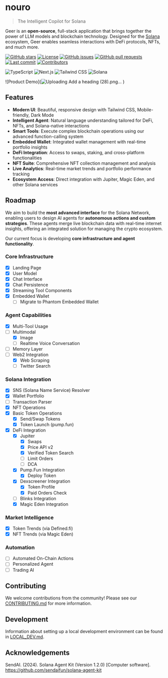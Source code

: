 # nouro

> The Intelligent Copilot for Solana

Geer is an **open-source**, full-stack application that brings together the power of LLM models and blockchain technology. Designed for the [Solana](https://solana.com/) ecosystem, Geer enables seamless interactions with DeFi protocols, NFTs, and much more.

[![GitHub stars](https://img.shields.io/github/stars/GeerProjects/Geer-app?style=flat-square)](https://github.com/GeerProjects/Geer-app/stargazers)
[![License](https://img.shields.io/badge/license-MIT-blue?style=flat-square)](https://github.com/GeerProjects/Geer-app/blob/main/LICENSE)
[![GitHub issues](https://img.shields.io/github/issues/GeerProjects/Geer-app?style=flat-square)](https://github.com/GeerProjects/Geer-app/issues)
[![GitHub pull requests](https://img.shields.io/github/issues-pr/GeerProjects/Geer-app?style=flat-square)](https://github.com/GeerProjects/Geer-app/pulls)
[![Last commit](https://img.shields.io/github/last-commit/GeerProjects/Geer-app?style=flat-square)](https://github.com/GeerProjects/Geer-app/commits/main)
[![Contributors](https://img.shields.io/github/contributors/GeerProjects/Geer-app?style=flat-square)](https://github.com/GeerProjects/Geer-app/graphs/contributors)

![TypeScript](https://img.shields.io/badge/TypeScript-3178C6?style=flat-square&logo=typescript&logoColor=white)
![Next.js](https://img.shields.io/badge/Next.js-000000?style=flat-square&logo=next.js&logoColor=white)
![Tailwind CSS](https://img.shields.io/badge/Tailwind_CSS-38B2AC?style=flat-square&logo=tailwind-css&logoColor=white)
![Solana](https://img.shields.io/badge/Solana-14F195?style=flat-square&logo=solana&logoColor=white&color=black)

![Product Demo](![Uploading Add a heading (28).png…]()
)

## Features

- **Modern UI**: Beautiful, responsive design with Tailwind CSS, Mobile-friendly, Dark Mode
- **Intelligent Agent**: Natural language understanding tailored for DeFi, NFTs, and Solana-native interactions
- **Smart Tools**: Execute complex blockchain operations using our advanced function-calling system
- **Embedded Wallet**: Integrated wallet management with real-time portfolio insights
- **DeFi Integration**: Access to swaps, staking, and cross-platform functionalities
- **NFT Suite**: Comprehensive NFT collection management and analysis
- **Live Analytics**: Real-time market trends and portfolio performance tracking
- **Ecosystem Access**: Direct integration with Jupiter, Magic Eden, and other Solana services

## Roadmap

We aim to build the **most advanced interface** for the Solana Network, enabling users to design AI agents for **autonomous actions and custom strategies**. These agents merge live blockchain data with real-time internet insights, offering an integrated solution for managing the crypto ecosystem.

Our current focus is developing **core infrastructure and agent functionality**.

### Core Infrastructure

- [x] Landing Page
- [x] User Model
- [x] Chat Interface
- [x] Chat Persistence
- [x] Streaming Tool Components
- [x] Embedded Wallet
  - [ ] Migrate to Phantom Embedded Wallet

### Agent Capabilities

- [x] Multi-Tool Usage
- [ ] Multimodal
  - [x] Image
  - [ ] Realtime Voice Conversation
- [ ] Memory Layer
- [ ] Web2 Integration
  - [x] Web Scraping
  - [ ] Twitter Search

### Solana Integration

- [x] SNS (Solana Name Service) Resolver
- [x] Wallet Portfolio
- [ ] Transaction Parser
- [x] NFT Operations
- [x] Basic Token Operations
  - [x] Send/Swap Tokens
  - [x] Token Launch (pump.fun)
- [x] DeFi Integration
  - [x] Jupiter
    - [x] Swaps
    - [x] Price API v2
    - [x] Verified Token Search
    - [ ] Limit Orders
    - [ ] DCA
  - [x] Pump.Fun Integration
    - [x] Deploy Token
  - [x] Dexscreener Integration
    - [x] Token Profile
    - [x] Paid Orders Check
  - [ ] Blinks Integration
  - [x] Magic Eden Integration

### Market Intelligence

- [x] Token Trends (via Defined.fi)
- [x] NFT Trends (via Magic Eden)

### Automation

- [ ] Automated On-Chain Actions
- [ ] Personalized Agent
- [ ] Trading AI

## Contributing

We welcome contributions from the community! Please see our [CONTRIBUTING.md](CONTRIBUTING.md) for more information.

## Development

Information about setting up a local development environment can be found in [LOCAL_DEV.md](LOCAL_DEV.md).

## Acknowledgements

SendAI. (2024). Solana Agent Kit (Version 1.2.0) [Computer software]. https://github.com/sendaifun/solana-agent-kit
